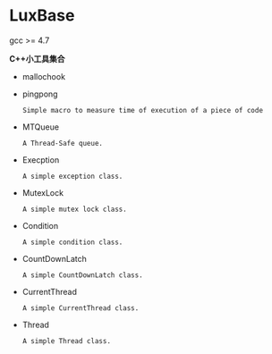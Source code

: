 # LuxBase

gcc >= 4.7

**C++小工具集合**

- mallochook

- pingpong

   `Simple macro to measure time of execution of a piece of code`

- MTQueue

   `A Thread-Safe queue.`

- Execption

  `A simple exception class.`

- MutexLock

  `A simple mutex lock class.`

- Condition

  `A simple condition class.`

- CountDownLatch

   `A simple CountDownLatch class.`

- CurrentThread

   `A simple CurrentThread class.`

- Thread

   `A simple Thread class.`
